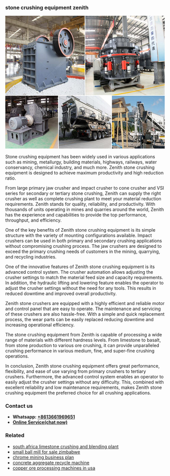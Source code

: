 <h3>stone crushing equipment zenith</h3><img src='1708323076.jpg' alt=''><p>Stone crushing equipment has been widely used in various applications such as mining, metallurgy, building materials, highways, railways, water conservancy, chemical industry, and much more. Zenith stone crushing equipment is designed to achieve maximum productivity and high reduction ratio.</p><p>From large primary jaw crusher and impact crusher to cone crusher and VSI series for secondary or tertiary stone crushing, Zenith can supply the right crusher as well as complete crushing plant to meet your material reduction requirements. Zenith stands for quality, reliability, and productivity. With thousands of units operating in mines and quarries around the world, Zenith has the experience and capabilities to provide the top performance, throughput, and efficiency.</p><p>One of the key benefits of Zenith stone crushing equipment is its simple structure with the variety of mounting configurations available. Impact crushers can be used in both primary and secondary crushing applications without compromising crushing process. The jaw crushers are designed to exceed the primary crushing needs of customers in the mining, quarrying, and recycling industries.</p><p>One of the innovative features of Zenith stone crushing equipment is its advanced control system. The crusher automation allows adjusting the crusher settings to match the material feed size and capacity requirements. In addition, the hydraulic lifting and lowering feature enables the operator to adjust the crusher settings without the need for any tools. This results in reduced downtime and improved overall productivity.</p><p>Zenith stone crushers are equipped with a highly efficient and reliable motor and control panel that are easy to operate. The maintenance and servicing of these crushers are also hassle-free. With a simple and quick replacement process, the wear parts can be easily replaced reducing downtime and increasing operational efficiency.</p><p>The stone crushing equipment from Zenith is capable of processing a wide range of materials with different hardness levels. From limestone to basalt, from stone production to various ore crushing, it can provide unparalleled crushing performance in various medium, fine, and super-fine crushing operations.</p><p>In conclusion, Zenith stone crushing equipment offers great performance, flexibility, and ease of use varying from primary crushers to tertiary crushers. Furthermore, the advanced control system enables an operator to easily adjust the crusher settings without any difficulty. This, combined with excellent reliability and low maintenance requirements, makes Zenith stone crushing equipment the preferred choice for all crushing applications.</p><h3>Contact us</h3><ul><li><strong>Whatsapp:&nbsp;<a href="https://wa.me/8613661969651">+8613661969651</a></strong></li><li><a href="https://swt.shibang-china.com/?git&amp;zhl&amp;stone crushing equipment zenith"><strong>Online Service(chat now)</strong></a></li></ul><h3>Related</h3><ul><li><a href='south africa limestone crushing and blending plant.md'>south africa limestone crushing and blending plant</a></li><li><a href='small ball mill for sale zimbabwe.md'>small ball mill for sale zimbabwe</a></li><li><a href='chrome mining business plan.md'>chrome mining business plan</a></li><li><a href='concrete aggregate recycle machine.md'>concrete aggregate recycle machine</a></li><li><a href='copper ore processing machines in usa.md'>copper ore processing machines in usa</a></li></ul>